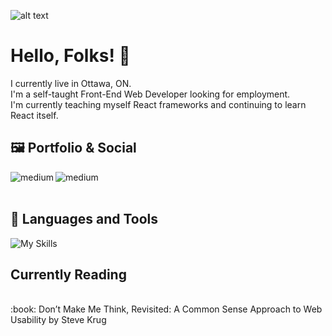 ![alt text](https://i.imgur.com/kX7VzMz.png)

# Hello, Folks! 👋

I currently live in Ottawa, ON.
<br />
I'm a self-taught Front-End Web Developer looking for employment.
<br />
I'm currently teaching myself React frameworks and continuing to learn React itself.

## 🖼️ Portfolio & Social

[<img align="left" alt="medium" src="https://img.shields.io/badge/website-000000?style=for-the-badge&logo=About.me&logoColor=white" />](https://netlify-thinks-arsenaultm90-is-great.netlify.app/)
[<img align="left" alt="medium" src="https://img.shields.io/badge/LinkedIn-0077B5?style=for-the-badge&logo=linkedin&logoColor=white" />](https://www.linkedin.com/in/arsenaultm/)

<br />
<br />

## 🔧 Languages and Tools

![My Skills](https://skills.thijs.gg/icons?i=js,html,css,react,nextjs,nodejs,mongodb,)

## Currently Reading
<br />
:book: Don’t Make Me Think, Revisited: A Common Sense Approach to Web Usability by Steve Krug
